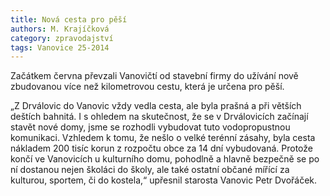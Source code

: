 ```yaml
---
title: Nová cesta pro pěší
authors: M. Krajíčková
category: zpravodajství
tags: Vanovice 25-2014 
---
```


Začátkem června převzali Vanovičtí od stavební firmy do užívání nově zbudovanou více než kilometrovou cestu, která je určena pro pěší.

„Z Drválovic do Vanovic vždy vedla cesta, ale byla prašná a při větších deštích bahnitá. I s ohledem na skutečnost, že se v Drválovicích začínají stavět nové domy, jsme se rozhodli vybudovat tuto vodopropustnou komunikaci. Vzhledem k tomu, že nešlo o velké terénní zásahy, byla cesta nákladem 200 tisíc korun z rozpočtu obce za 14 dní vybudovaná. Protože končí ve Vanovicích u kulturního domu, pohodlně a hlavně bezpečně se po ní dostanou nejen školáci do školy, ale také ostatní občané mířící za kulturou, sportem, či do kostela,“ upřesnil starosta Vanovic Petr Dvořáček.
